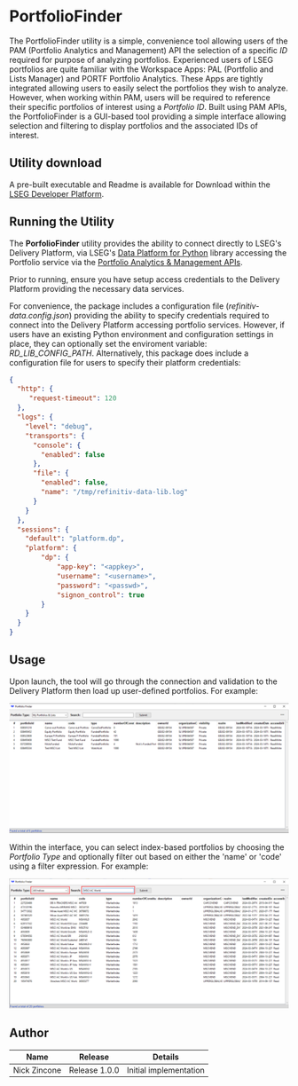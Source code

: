 # PortfolioFinder
The PortfolioFinder utility is a simple, convenience tool allowing users of the PAM (Portfolio Analytics and Management) API the selection of a specific <em>ID</em> required for purpose of analyzing portfolios.  Experienced users of LSEG portfolios are quite familiar with the Workspace Apps: PAL (Portfolio and Lists Manager) and PORTF Portfolio Analytics. These Apps are tightly integrated allowing users to easily select the portfolios they wish to analyze. However, when working within PAM, users will be required to reference their specific portfolios of interest using a <em>Portfolio ID</em>.  Built using PAM APIs, the PortfolioFinder is a GUI-based tool providing a simple interface allowing selection and filtering to display portfolios and the associated IDs of interest.

## Utility download

A pre-built executable and Readme is available for Download within the [LSEG Developer Platform](https://developers.lseg.com/en/tools-catalog/portfolio-finder).

## Running the Utility

The <b>PorfolioFinder</b> utility provides the ability to connect directly to LSEG's Delivery Platform, via LSEG's [Data Platform for Python](https://developers.lseg.com/en/api-catalog/refinitiv-data-platform/refinitiv-data-library-for-python) library accessing the Portfolio service via the [Portfolio Analytics & Management APIs](https://apidocs.refinitiv.com/Apps/ApiDocs#/details/L3VzZXItZGF0YS9wb3J0Zm9saW8tbWFuYWdlbWVudC92MQ==/L3BvcnRmb2xpb3M=/GET/README).

Prior to running, ensure you have setup access credentials to the Delivery Platform providing the necessary data services.

For convenience, the package includes a configuration file (<em>refinitiv-data.config.json</em>) providing the ability to specify credentials required to connect into the Delivery Platform accessing portfolio services.  However, if users have an existing Python environment and configuration settings in place, they can optionally set the enviroment variable: <em>RD_LIB_CONFIG_PATH</em>.  Alternatively, this package does include a configuration file for users to specify their platform credentials:

```json
{
  "http": {        
     "request-timeout": 120
  },
  "logs": {
    "level": "debug",
    "transports": {
      "console": {
        "enabled": false
      },
      "file": {
        "enabled": false,
        "name": "/tmp/refinitiv-data-lib.log"
      }
    }
  },
  "sessions": {
    "default": "platform.dp",
    "platform": {
        "dp": {
            "app-key": "<appkey>",            
            "username": "<username>",
            "password": "<passwd>",
            "signon_control": true
        }
    }
  }
}
```

## Usage

Upon launch, the tool will go through the connection and validation to the Delivery Platform then load up user-defined portfolios.  For example:

![Startup](images/Startup.png)

Within the interface, you can select index-based portfolios by choosing the <em>Portfolio Type</em> and optionally filter out based on either the 'name' or 'code' using a filter expression.  For example:

![Filter](images/Filter.png)

## Author

| **Name** | **Release** | **Details** |
| --- | --- | --- |
| Nick Zincone | Release 1.0.0 | Initial implementation |
